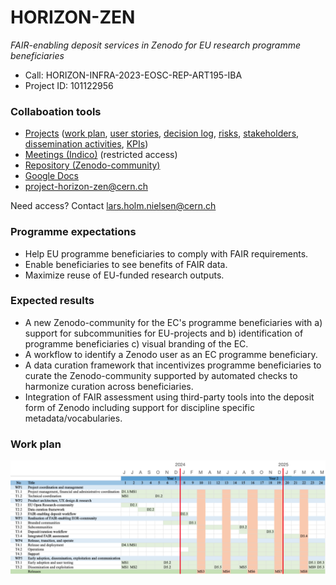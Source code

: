 # HORIZON-ZEN

*FAIR-enabling deposit services in Zenodo for EU research programme beneficiaries*

- Call: HORIZON-INFRA-2023-EOSC-REP-ART195-IBA
- Project ID: 101122956

### Collaboation tools

- [Projects](https://github.com/zenodo/horizon-zen/projects?query=is%3Aopen) ([work plan](https://github.com/orgs/zenodo/projects/33), [user stories](https://github.com/orgs/zenodo/projects/38), [decision log](https://github.com/orgs/zenodo/projects/34), [risks](https://github.com/orgs/zenodo/projects/36), [stakeholders](https://github.com/orgs/zenodo/projects/37), [dissemination activities](https://github.com/orgs/zenodo/projects/39), [KPIs](https://github.com/orgs/zenodo/projects/40)) 
- [Meetings (Indico)](https://indico.cern.ch/category/17009/) (restricted access)
- [Repository (Zenodo-community)](https://zenodo.org/communities/horizon-zen/)
- [Google Docs](http://drive.google.com/drive/u/0/folders/1iKUwst8wYxP2HLkpGi48flQkLrMjZiTN)
- [project-horizon-zen@cern.ch](mailto:project-horizon-zen@cern.ch)

Need access? Contact [lars.holm.nielsen@cern.ch](mailto:lars.holm.nielsen@cern.ch)

### Programme expectations

- Help EU programme beneficiaries to comply with FAIR requirements.
- Enable beneficiaries to see benefits of FAIR data.
- Maximize reuse of EU-funded research outputs.

### Expected results

- A new Zenodo-community for the EC's programme beneficiaries with a) support for subcommunities for EU-projects and b) identification of programme beneficiaries c) visual branding of the EC.
- A workflow to identify a Zenodo user as an EC programme beneficiary.
- A data curation framework that incentivizes programme beneficiaries to curate the Zenodo-community supported by automated checks to harmonize curation across beneficiaries.
- Integration of FAIR assessment using third-party tools into the deposit form of Zenodo including support for discipline specific metadata/vocabularies.

### Work plan

![Work plan](work-plan.png)
